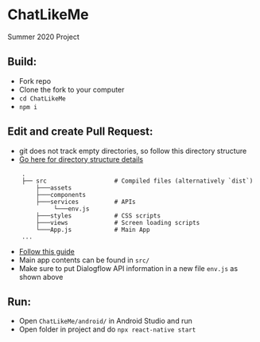 # ChatLikeMe
Summer 2020 Project


## Build:
- Fork repo
- Clone the fork to your computer
- `cd ChatLikeMe `
- `npm i`

## Edit and create Pull Request:
- git does not track empty directories, so follow this directory structure
- [Go here for directory structure details](https://cheesecakelabs.com/blog/efficient-way-structure-react-native-projects/)
```
    .
    ├── src                   # Compiled files (alternatively `dist`)
        ├───assets
        ├───components
        ├───services          # APIs
             └───env.js       
        ├───styles            # CSS scripts
        ├───views             # Screen loading scripts
        └───App.js            # Main App
    ...
```

- [Follow this guide](https://medium.com/singlestone/a-git-workflow-using-rebase-1b1210de83e5)
- Main app contents can be found in `src/`
- Make sure to put Dialogflow API information in a new file `env.js` as shown above


## Run:
- Open `ChatLikeMe/android/` in Android Studio and run
- Open folder in project and do `npx react-native start`
